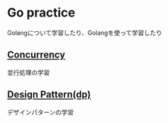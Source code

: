 # Go practice
Golangについて学習したり、Golangを使って学習したり 
## [Concurrency](go-practice/concurrency)
並行処理の学習
## [Design Pattern(dp)](go-practice/dp)
デザインパターンの学習
